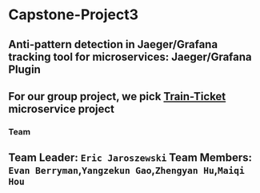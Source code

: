 # Capstone-Project3
##  Anti-pattern detection in Jaeger/Grafana tracking tool for microservices: Jaeger/Grafana Plugin
For our group project, we pick [Train-Ticket](https://github.comFudanSELab/train-ticket) microservice project
---
### Team
Team Leader: `Eric Jaroszewski`
Team Members: `Evan Berryman`,`Yangzekun Gao`,`Zhengyan Hu`,`Maiqi Hou`
---
